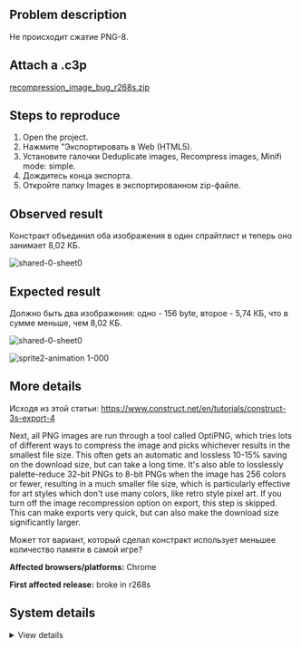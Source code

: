 ## Problem description

Не происходит сжатие PNG-8.

## Attach a .c3p

[recompression_image_bug_r268s.zip](https://github.com/WilsonPercival/WilsonPercival/files/7674501/recompression_image_bug_r268s.zip)

## Steps to reproduce

1. Open the project.
2. Нажмите "Экспортировать в Web (HTML5).
3. Установите галочки Deduplicate images, Recompress images, Minifi mode: simple.
4. Дождитесь конца экспорта.
5. Откройте папку Images в экспортированном zip-файле.

## Observed result

Констракт объединил оба изображения в один спрайтлист и теперь оно занимает 8,02 КБ.

![shared-0-sheet0](https://user-images.githubusercontent.com/91274932/145014370-ef0ce5e9-a304-456d-98cb-94a8a5ea1bcf.png)

## Expected result

Должно быть два изображения: одно - 156 byte, второе - 5,74 КБ, что в сумме меньше, чем 8,02 КБ.

![shared-0-sheet0](https://user-images.githubusercontent.com/91274932/145014395-23b840bd-3c06-4fcd-8d1a-2f74475e8e98.png)

![sprite2-animation 1-000](https://user-images.githubusercontent.com/91274932/145014412-ca37e9b7-846e-44da-9c7b-ff766130d817.png)

## More details

Исходя из этой статьи: https://www.construct.net/en/tutorials/construct-3s-export-4

Next, all PNG images are run through a tool called OptiPNG, which tries lots of different ways to compress the image and picks whichever results in the smallest file size. This often gets an automatic and lossless 10-15% saving on the download size, but can take a long time. It's also able to losslessly palette-reduce 32-bit PNGs to 8-bit PNGs when the image has 256 colors or fewer, resulting in a much smaller file size, which is particularly effective for art styles which don't use many colors, like retro style pixel art. If you turn off the image recompression option on export, this step is skipped. This can make exports very quick, but can also make the download size significantly larger.

Может тот вариант, который сделал констракт использует меньшее количество памяти в самой игре?

**Affected browsers/platforms:** Chrome

**First affected release:** broke in r268s

## System details

<details><summary>View details</summary>

Platform information
Browser: Chrome
Browser version: 95.0.4638.54
Browser engine: Chromium
Context: browser
Operating system: Windows
Operating system version: 7
Device type: desktop
Device pixel ratio: 1
Logical CPU cores: 2
Approx. device memory: 4 GB
User agent: Mozilla/5.0 (Windows NT 6.1; Win64; x64) AppleWebKit/537.36 (KHTML, like Gecko) Chrome/95.0.4638.54 Safari/537.36
C3 release: r268 (stable)
Language setting: en-US

Local storage
Storage quota (approx): 59 gb
Storage usage (approx): 602 mb (1%)
Persistant storage: No

Browser support notes
This list contains missing features that are not required, but could improve performance or user experience if supported.

UI effects are disabled in settings.
WebGL 2+ is not supported. Rendering quality and features may be affected.
WebGL information
Version string: WebGL 1.0 (OpenGL ES 2.0 Chromium)
Numeric version: 1
Supports NPOT textures: partial
Supports GPU profiling: no
Supports highp precision: yes
Vendor: Google Inc. (Intel)
Renderer: ANGLE (Intel, Intel(R) HD Graphics Direct3D9Ex vs_3_0 ps_3_0, igdumdim64.dll-10.18.10.4653)
Major performance caveat: no
Maximum texture size: 8192
Point size range: 1 to 256
Extensions:

ANGLE_instanced_arrays
EXT_blend_minmax
EXT_color_buffer_half_float
EXT_float_blend
EXT_frag_depth
EXT_shader_texture_lod
EXT_texture_filter_anisotropic
WEBKIT_EXT_texture_filter_anisotropic
EXT_sRGB
KHR_parallel_shader_compile
OES_element_index_uint
OES_standard_derivatives
OES_texture_float
OES_texture_float_linear
OES_texture_half_float
OES_texture_half_float_linear
OES_vertex_array_object
WEBGL_color_buffer_float
WEBGL_compressed_texture_s3tc
WEBKIT_WEBGL_compressed_texture_s3tc
WEBGL_compressed_texture_s3tc_srgb
WEBGL_debug_renderer_info
WEBGL_debug_shaders
WEBGL_depth_texture
WEBKIT_WEBGL_depth_texture
WEBGL_lose_context
WEBKIT_WEBGL_lose_context
WEBGL_multi_draw
Audio information
System sample rate: 48000 Hz
Output channels: 2
Output interpretation: speakers
Supported decode formats:

WebM Opus (audio/webm; codecs=opus)
Ogg Opus (audio/ogg; codecs=opus)
WebM Vorbis (audio/webm; codecs=vorbis)
Ogg Vorbis (audio/ogg; codecs=vorbis)
MPEG-4 AAC (audio/mp4; codecs=mp4a.40.5)
MP3 (audio/mpeg)
FLAC (audio/flac)
PCM WAV (audio/wav; codecs=1)
Supported encode formats:

WebM Opus (audio/webm; codecs=opus)
Video information
Supported decode formats:

WebM AV1 (video/webm; codecs=av01.0.00M.08)
MP4 AV1 (video/mp4; codecs=av01.0.00M.08)
WebM VP9 (video/webm; codecs=vp9)
WebM VP8 (video/webm; codecs=vp8)
Ogg Theora (video/ogg; codecs=theora)
H.264 (video/mp4; codecs=avc1.42E01E)
Supported encode formats:

WebM VP9 (video/webm; codecs=vp9)
WebM VP8 (video/webm; codecs=vp8)

</details>
